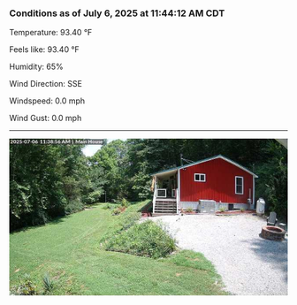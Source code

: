 ### Conditions as of July 6, 2025 at 11:44:12 AM CDT 

Temperature: 93.40 &deg;F

Feels like: 93.40 &deg;F

Humidity: 65%

Wind Direction: SSE

Windspeed: 0.0 mph

Wind Gust: 0.0 mph

---

<img src="./images/latest.jpeg"/>

